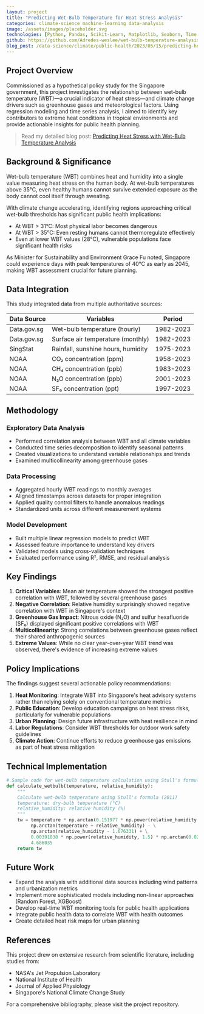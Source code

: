 ```yaml
---
layout: project
title: "Predicting Wet-Bulb Temperature for Heat Stress Analysis"
categories: climate-science machine-learning data-analysis
image: /assets/images/placeholder.svg
technologies: [Python, Pandas, Scikit-Learn, Matplotlib, Seaborn, Time Series Analysis]
github: https://github.com/Adredes-weslee/wet-bulb-temperature-analysis
blog_post: /data-science/climate/public-health/2023/05/15/predicting-heat-stress-with-wet-bulb-temperature.html
---
```


## Project Overview

Commissioned as a hypothetical policy study for the Singapore government, this project investigates the relationship between wet-bulb temperature (WBT)—a crucial indicator of heat stress—and climate change drivers such as greenhouse gases and meteorological factors. Using regression modeling and time series analysis, I aimed to identify key contributors to extreme heat conditions in tropical environments and provide actionable insights for public health planning.

> Read my detailed blog post: [Predicting Heat Stress with Wet-Bulb Temperature Analysis](/data-science/climate/public-health/2023/05/15/predicting-heat-stress-with-wet-bulb-temperature.html)

## Background & Significance

Wet-bulb temperature (WBT) combines heat and humidity into a single value measuring heat stress on the human body. At wet-bulb temperatures above 35°C, even healthy humans cannot survive extended exposure as the body cannot cool itself through sweating.

With climate change accelerating, identifying regions approaching critical wet-bulb thresholds has significant public health implications:

- At WBT > 31°C: Most physical labor becomes dangerous
- At WBT > 35°C: Even resting humans cannot thermoregulate effectively
- Even at lower WBT values (28°C), vulnerable populations face significant health risks

As Minister for Sustainability and Environment Grace Fu noted, Singapore could experience days with peak temperatures of 40°C as early as 2045, making WBT assessment crucial for future planning.

## Data Integration

This study integrated data from multiple authoritative sources:

| Data Source | Variables | Period |
|-------------|-----------|--------|
| Data.gov.sg | Wet-bulb temperature (hourly) | 1982-2023 |
| Data.gov.sg | Surface air temperature (monthly) | 1982-2023 |
| SingStat | Rainfall, sunshine hours, humidity | 1975-2023 |
| NOAA | CO₂ concentration (ppm) | 1958-2023 |
| NOAA | CH₄ concentration (ppb) | 1983-2023 |
| NOAA | N₂O concentration (ppb) | 2001-2023 |
| NOAA | SF₆ concentration (ppt) | 1997-2023 |

## Methodology

### Exploratory Data Analysis
- Performed correlation analysis between WBT and all climate variables
- Conducted time series decomposition to identify seasonal patterns
- Created visualizations to understand variable relationships and trends
- Examined multicollinearity among greenhouse gases

### Data Processing
- Aggregated hourly WBT readings to monthly averages
- Aligned timestamps across datasets for proper integration
- Applied quality control filters to handle anomalous readings
- Standardized units across different measurement systems

### Model Development
- Built multiple linear regression models to predict WBT
- Assessed feature importance to understand key drivers
- Validated models using cross-validation techniques
- Evaluated performance using R², RMSE, and residual analysis

## Key Findings

1. **Critical Variables**: Mean air temperature showed the strongest positive correlation with WBT, followed by several greenhouse gases
2. **Negative Correlation**: Relative humidity surprisingly showed negative correlation with WBT in Singapore's context
3. **Greenhouse Gas Impact**: Nitrous oxide (N₂O) and sulfur hexafluoride (SF₆) displayed significant positive correlations with WBT
4. **Multicollinearity**: Strong correlations between greenhouse gases reflect their shared anthropogenic sources
5. **Extreme Values**: While no clear year-over-year WBT trend was observed, there's evidence of increasing extreme values

## Policy Implications

The findings suggest several actionable policy recommendations:

1. **Heat Monitoring**: Integrate WBT into Singapore's heat advisory systems rather than relying solely on conventional temperature metrics
2. **Public Education**: Develop education campaigns on heat stress risks, particularly for vulnerable populations
3. **Urban Planning**: Design future infrastructure with heat resilience in mind
4. **Labor Regulations**: Consider WBT thresholds for outdoor work safety guidelines
5. **Climate Action**: Continue efforts to reduce greenhouse gas emissions as part of heat stress mitigation

## Technical Implementation

```python
# Sample code for wet-bulb temperature calculation using Stull's formula
def calculate_wetbulb(temperature, relative_humidity):
    """
    Calculate wet-bulb temperature using Stull's formula (2011)
    temperature: dry-bulb temperature (°C)
    relative_humidity: relative humidity (%)
    """
    tw = temperature * np.arctan(0.151977 * np.power(relative_humidity + 8.313659, 0.5)) + \
         np.arctan(temperature + relative_humidity) - \
         np.arctan(relative_humidity - 1.676331) + \
         0.00391838 * np.power(relative_humidity, 1.5) * np.arctan(0.023101 * relative_humidity) - \
         4.686035
    return tw
```

## Future Work

- Expand the analysis with additional data sources including wind patterns and urbanization metrics
- Implement more sophisticated models including non-linear approaches (Random Forest, XGBoost)
- Develop real-time WBT monitoring tools for public health applications
- Integrate public health data to correlate WBT with health outcomes
- Create detailed heat risk maps for urban planning

## References

This project drew on extensive research from scientific literature, including studies from:
- NASA's Jet Propulsion Laboratory
- National Institute of Health
- Journal of Applied Physiology
- Singapore's National Climate Change Study

For a comprehensive bibliography, please visit the project repository.
